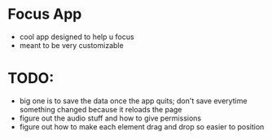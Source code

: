 # Focus App
- cool app designed to help u focus
- meant to be very customizable

# TODO:
- big one is to save the data once the app quits; don't save everytime something changed because it reloads the page 
- figure out the audio stuff and how to give permissions 
- figure out how to make each element drag and drop so easier to position